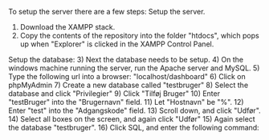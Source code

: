 To setup the server there are a few steps:
Setup the server.
1) Download the XAMPP stack.
2) Copy the contents of the repository into the folder "htdocs", which pops up when "Explorer" is clicked in the XAMPP Control Panel.

Setup the database:
3) Next the database needs to be setup.
4) On the windows machine running the server, run the Apache server and MySQL.
5) Type the following url into a browser: "localhost/dashboard"
6) Click on phpMyAdmin
7) Create a new database called "testbruger"
8) Select the database and click "Privilegier"
9) Click "Tilføj Bruger"
10) Enter "testBruger" into the "Brugernavn" field.
11) Let "Hostnavn" be "%".
12) Enter "test" into the "Adgangskode" field.
13) Scroll down, and click "Udfør".
14) Select all boxes on the screen, and again click "Udfør"
15) Again select the database "testbruger".
16) Click SQL, and enter the following command:

